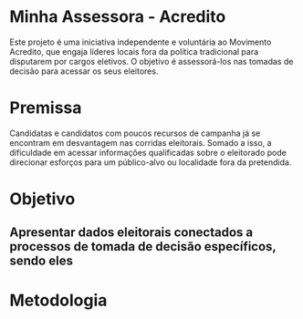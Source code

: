 # Minha Assessora - Acredito 
Este projeto é uma iniciativa independente e voluntária ao Movimento Acredito, que engaja líderes locais fora da política tradicional para disputarem por cargos eletivos. O objetivo é assessorá-los nas tomadas de decisão para acessar os seus eleitores.

# Premissa
Candidatas e candidatos com poucos recursos de campanha já se encontram em desvantagem nas corridas eleitorais. Somado a isso, a dificuldade em acessar informações qualificadas sobre o eleitorado pode direcionar esforços para um público-alvo ou localidade fora da pretendida.  

# Objetivo
Apresentar dados eleitorais conectados a processos de tomada de decisão específicos, sendo eles
- 

# Metodologia
